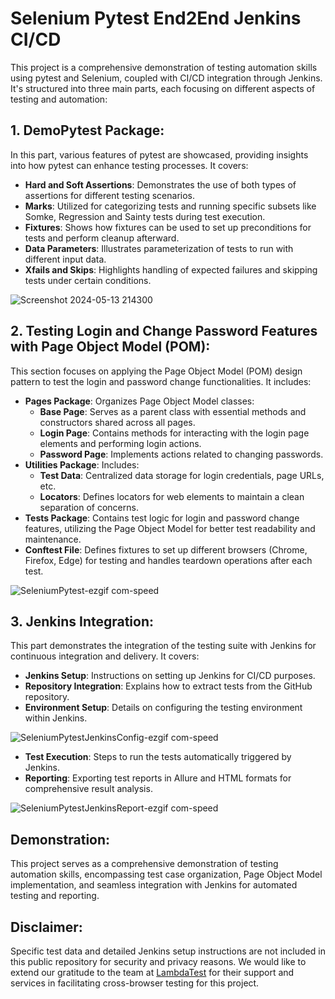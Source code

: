 # Selenium Pytest End2End Jenkins CI/CD

This project is a comprehensive demonstration of testing automation skills using pytest and Selenium, coupled with CI/CD integration through Jenkins. It's structured into three main parts, each focusing on different aspects of testing and automation:

## 1. DemoPytest Package:

In this part, various features of pytest are showcased, providing insights into how pytest can enhance testing processes. It covers:
- **Hard and Soft Assertions**: Demonstrates the use of both types of assertions for different testing scenarios.
- **Marks**: Utilized for categorizing tests and running specific subsets like Somke, Regression and Sainty tests during test execution.
- **Fixtures**: Shows how fixtures can be used to set up preconditions for tests and perform cleanup afterward.
- **Data Parameters**: Illustrates parameterization of tests to run with different input data.
- **Xfails and Skips**: Highlights handling of expected failures and skipping tests under certain conditions.

![Screenshot 2024-05-13 214300](https://github.com/mHassanein96/Selenium-Pytest-End2End-Jenkins/assets/133708970/eda4b813-922e-4d8a-a5f8-21fbedbf4691)

## 2. Testing Login and Change Password Features with Page Object Model (POM):

This section focuses on applying the Page Object Model (POM) design pattern to test the login and password change functionalities. It includes:
- **Pages Package**: Organizes Page Object Model classes:
  - **Base Page**: Serves as a parent class with essential methods and constructors shared across all pages.
  - **Login Page**: Contains methods for interacting with the login page elements and performing login actions.
  - **Password Page**: Implements actions related to changing passwords.
- **Utilities Package**: Includes:
  - **Test Data**: Centralized data storage for login credentials, page URLs, etc.
  - **Locators**: Defines locators for web elements to maintain a clean separation of concerns.
- **Tests Package**: Contains test logic for login and password change features, utilizing the Page Object Model for better test readability and maintenance.
- **Conftest File**: Defines fixtures to set up different browsers (Chrome, Firefox, Edge) for testing and handles teardown operations after each test.

![SeleniumPytest-ezgif com-speed](https://github.com/mHassanein96/Selenium-Pytest-End2End-Jenkins/assets/133708970/b48a978f-a759-42c0-be2d-37ee177da4cb)

## 3. Jenkins Integration:

This part demonstrates the integration of the testing suite with Jenkins for continuous integration and delivery. It covers:
- **Jenkins Setup**: Instructions on setting up Jenkins for CI/CD purposes.
- **Repository Integration**: Explains how to extract tests from the GitHub repository.
- **Environment Setup**: Details on configuring the testing environment within Jenkins.

![SeleniumPytestJenkinsConfig-ezgif com-speed](https://github.com/mHassanein96/Selenium-Pytest-End2End-Jenkins/assets/133708970/1bc8500d-e36a-435e-b393-dd94235e8219)

- **Test Execution**: Steps to run the tests automatically triggered by Jenkins.
- **Reporting**: Exporting test reports in Allure and HTML formats for comprehensive result analysis.

![SeleniumPytestJenkinsReport-ezgif com-speed](https://github.com/mHassanein96/Selenium-Pytest-End2End-Jenkins/assets/133708970/14c77acb-d82a-4701-a69d-637ce0ff43af)

## Demonstration:

This project serves as a comprehensive demonstration of testing automation skills, encompassing test case organization, Page Object Model implementation, and seamless integration with Jenkins for automated testing and reporting.

## Disclaimer:

Specific test data and detailed Jenkins setup instructions are not included in this public repository for security and privacy reasons.
We would like to extend our gratitude to the team at [LambdaTest](https://lambdatest.com/) for their support and services in facilitating cross-browser testing for this project.
